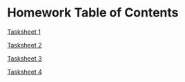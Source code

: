 # Homework Table of Contents

[Tasksheet 1](https://github.com/clarissalabrum/math4610/blob/master/homework/homework1.md)

[Tasksheet 2](https://github.com/clarissalabrum/math4610/blob/master/homework/homework2/homework2.md)

[Tasksheet 3](https://github.com/clarissalabrum/math4610/blob/master/homework/homework3/homework3.md)

[Tasksheet 4](https://github.com/clarissalabrum/math4610/blob/master/homework/Homework4/homework4.md)
